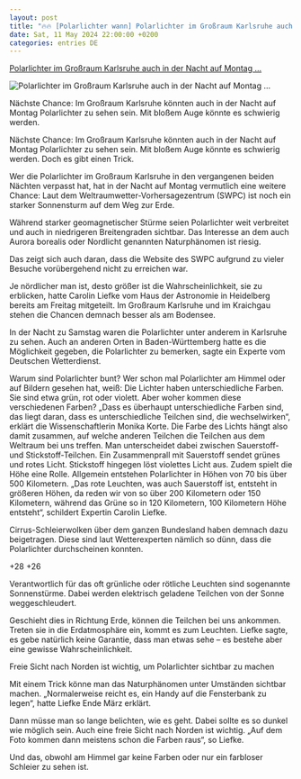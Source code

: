 ```yaml
---
layout: post
title: "🔥🔥 [Polarlichter wann] Polarlichter im Großraum Karlsruhe auch in der Nacht auf Montag ..."
date: Sat, 11 May 2024 22:00:00 +0200
categories: entries DE
---
```

[Polarlichter im Großraum Karlsruhe auch in der Nacht auf Montag ...](https://bnn.de/karlsruhe/polarlichter-sind-im-grossraum-karlsruhe-auch-in-der-nacht-auf-montag-moeglich)

![Polarlichter im Großraum Karlsruhe auch in der Nacht auf Montag ...](https://static.bnn.de/mittelbaden/ortenau/sasbach/Polarlicht-%C3%BCber-Sasbach-und-der-Rheinebene-10.jpg-tdb7qz/alternates/LANDSCAPE_13x7_BASE/Polarlicht%20%C3%BCber%20Sasbach%20und%20der%20Rheinebene%2010.jpg)

Nächste Chance: Im Großraum Karlsruhe könnten auch in der Nacht auf Montag Polarlichter zu sehen sein. Mit bloßem Auge könnte es schwierig werden.

Nächste Chance: Im Großraum Karlsruhe könnten auch in der Nacht auf Montag Polarlichter zu sehen sein. Mit bloßem Auge könnte es schwierig werden. Doch es gibt einen Trick.

Wer die Polarlichter im Großraum Karlsruhe in den vergangenen beiden Nächten verpasst hat, hat in der Nacht auf Montag vermutlich eine weitere Chance: Laut dem Weltraumwetter-Vorhersagezentrum (SWPC) ist noch ein starker Sonnensturm auf dem Weg zur Erde.

Während starker geomagnetischer Stürme seien Polarlichter weit verbreitet und auch in niedrigeren Breitengraden sichtbar. Das Interesse an dem auch Aurora borealis oder Nordlicht genannten Naturphänomen ist riesig.

Das zeigt sich auch daran, dass die Website des SWPC aufgrund zu vieler Besuche vorübergehend nicht zu erreichen war.

Je nördlicher man ist, desto größer ist die Wahrscheinlichkeit, sie zu erblicken, hatte Carolin Liefke vom Haus der Astronomie in Heidelberg bereits am Freitag mitgeteilt. Im Großraum Karlsruhe und im Kraichgau stehen die Chancen demnach besser als am Bodensee.

In der Nacht zu Samstag waren die Polarlichter unter anderem in Karlsruhe zu sehen. Auch an anderen Orten in Baden-Württemberg hatte es die Möglichkeit gegeben, die Polarlichter zu bemerken, sagte ein Experte vom Deutschen Wetterdienst.

Warum sind Polarlichter bunt? Wer schon mal Polarlichter am Himmel oder auf Bildern gesehen hat, weiß: Die Lichter haben unterschiedliche Farben. Sie sind etwa grün, rot oder violett. Aber woher kommen diese verschiedenen Farben? „Dass es überhaupt unterschiedliche Farben sind, das liegt daran, dass es unterschiedliche Teilchen sind, die wechselwirken“, erklärt die Wissenschaftlerin Monika Korte. Die Farbe des Lichts hängt also damit zusammen, auf welche anderen Teilchen die Teilchen aus dem Weltraum bei uns treffen. Man unterscheidet dabei zwischen Sauerstoff- und Stickstoff-Teilchen. Ein Zusammenprall mit Sauerstoff sendet grünes und rotes Licht. Stickstoff hingegen löst violettes Licht aus. Zudem spielt die Höhe eine Rolle. Allgemein entstehen Polarlichter in Höhen von 70 bis über 500 Kilometern. „Das rote Leuchten, was auch Sauerstoff ist, entsteht in größeren Höhen, da reden wir von so über 200 Kilometern oder 150 Kilometern, während das Grüne so in 120 Kilometern, 100 Kilometern Höhe entsteht“, schildert Expertin Carolin Liefke.

Cirrus-Schleierwolken über dem ganzen Bundesland haben demnach dazu beigetragen. Diese sind laut Wetterexperten nämlich so dünn, dass die Polarlichter durchscheinen konnten.

+28 +26

Verantwortlich für das oft grünliche oder rötliche Leuchten sind sogenannte Sonnenstürme. Dabei werden elektrisch geladene Teilchen von der Sonne weggeschleudert.

Geschieht dies in Richtung Erde, können die Teilchen bei uns ankommen. Treten sie in die Erdatmosphäre ein, kommt es zum Leuchten. Liefke sagte, es gebe natürlich keine Garantie, dass man etwas sehe – es bestehe aber eine gewisse Wahrscheinlichkeit.

Freie Sicht nach Norden ist wichtig, um Polarlichter sichtbar zu machen

Mit einem Trick könne man das Naturphänomen unter Umständen sichtbar machen. „Normalerweise reicht es, ein Handy auf die Fensterbank zu legen“, hatte Liefke Ende März erklärt.

Dann müsse man so lange belichten, wie es geht. Dabei sollte es so dunkel wie möglich sein. Auch eine freie Sicht nach Norden ist wichtig. „Auf dem Foto kommen dann meistens schon die Farben raus“, so Liefke.

Und das, obwohl am Himmel gar keine Farben oder nur ein farbloser Schleier zu sehen ist.

